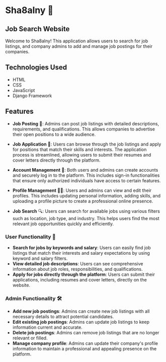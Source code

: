 # Sha8alny 🌟
## Job Search Website

Welcome to Sha8alny! This application allows users to search for job listings, and company admins to add and manage job postings for their companies.

## Technologies Used

- HTML
- CSS
- JavaScript
- Django Framework

## Features

- **Job Posting** 📝: Admins can post job listings with detailed descriptions, requirements, and qualifications. This allows companies to advertise their open positions to a wide audience.

- **Job Application** 📄: Users can browse through the job listings and apply for positions that match their skills and interests. The application process is streamlined, allowing users to submit their resumes and cover letters directly through the platform.

- **Account Management** 🔐: Both users and admins can create accounts and securely log in to the platform. This includes sign-in functionalities that ensure only authorized individuals have access to certain features.

- **Profile Management** 🧑‍💼: Users and admins can view and edit their profiles. This includes updating personal information, adding skills, and uploading a profile picture to create a professional online presence.

- **Job Search** 🔍: Users can search for available jobs using various filters such as location, job type, and industry. This helps users find the most relevant job opportunities quickly and efficiently.

### User Functionality 👤

- **Search for jobs by keywords and salary**: Users can easily find job listings that match their interests and salary expectations by using keyword and salary filters.
- **View detailed job descriptions**: Users can see comprehensive information about job roles, responsibilities, and qualifications.
- **Apply for jobs directly through the platform**: Users can submit their applications, including resumes and cover letters, directly on the website.

### Admin Functionality 🛠️

- **Add new job postings**: Admins can create new job listings with all necessary details to attract potential candidates.
- **Edit existing job postings**: Admins can update job listings to keep information current and accurate.
- **Delete job postings**: Admins can remove job listings that are no longer relevant or filled.
- **Manage company profile**: Admins can update their company's profile information to maintain a professional and appealing presence on the platform.

